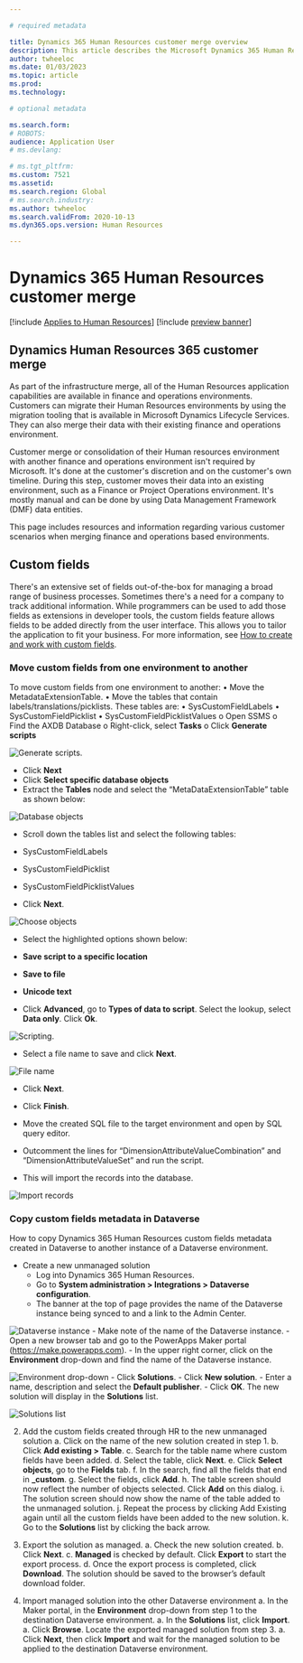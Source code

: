 ```yaml
---

# required metadata

title: Dynamics 365 Human Resources customer merge overview
description: This article describes the Microsoft Dynamics 365 Human Resources customer merge.
author: twheeloc
ms.date: 01/03/2023
ms.topic: article
ms.prod: 
ms.technology: 

# optional metadata

ms.search.form: 
# ROBOTS: 
audience: Application User
# ms.devlang: 

# ms.tgt_pltfrm: 
ms.custom: 7521
ms.assetid: 
ms.search.region: Global
# ms.search.industry: 
ms.author: twheeloc
ms.search.validFrom: 2020-10-13
ms.dyn365.ops.version: Human Resources

---
```

# Dynamics 365 Human Resources customer merge 

[!include [Applies to Human Resources](../includes/applies-to-hr.md)]
[!include [preview banner](../includes/preview-banner.md)]

## Dynamics Human Resources 365 customer merge

As part of the infrastructure merge, all of the Human Resources application capabilities are available in finance and operations environments. Customers can migrate their Human Resources environments by using the migration tooling that is available in Microsoft Dynamics Lifecycle Services. They can also merge their data with their existing finance and operations environment.

Customer merge or consolidation of their Human resources environment with another finance and operations environment isn't required by Microsoft. It's done at the customer's discretion and on the customer's own timeline. During this step, customer moves their data into an existing environment, such as a Finance or Project Operations environment. It's mostly manual and can be done by using Data Management Framework (DMF) data entities.

This page includes resources and information regarding various customer scenarios when merging finance and operations based environments. 

## Custom fields
There's an extensive set of fields out-of-the-box for managing a broad range of business processes. Sometimes there's a need for a company to track additional information. While programmers can be used to add those fields as extensions in developer tools, the custom fields feature allows fields to be added directly from the user interface. This allows you to tailor the application to fit your business. For more information, see [How to create and work with custom fields](../../fin-ops/get-started/user-defined-fields.md). 

### Move custom fields from one environment to another
To move custom fields from one environment to another: 
•	Move the MetadataExtensionTable.
•	Move the tables that contain labels/translations/picklists. These tables are:
  •	SysCustomFieldLabels
  • SysCustomFieldPicklist
  • SysCustomFieldPicklistValues
      o	Open SSMS
      o	Find the AXDB Database
      o	Right-click, select **Tasks**
      o	Click **Generate scripts**
      
      
![Generate scripts.](media/Generate-scripts-1.png)
     
 - Click **Next**
 - Click **Select specific database objects**
 - Extract the **Tables** node and select the “MetaDataExtensionTable” table as shown below:

![Database objects](media/database-objects3.png)

 - Scroll down the tables list and select the following tables:  
  - SysCustomFieldLabels 
  - SysCustomFieldPicklist 
  - SysCustomFieldPicklistValues 
  
  
 - Click **Next**.

![Choose objects](media/choose-objects4.png)

 - Select the highlighted options shown below: 
  - **Save script to a specific location** 
  - **Save to file** 
  - **Unicode text**

 - Click **Advanced**, go to **Types of data to script**. Select the lookup, select **Data only**. Click **Ok**.

![Scripting.](media/set-scripting5.png)

 - Select a file name to save and click **Next**.

![File name](media/file-name6.png)

 - Click **Next**.
 - Click **Finish**.


 - Move the created SQL file to the target environment and open by SQL query editor.

 - Outcomment the lines for “DimensionAttributeValueCombination” and “DimensionAttributeValueSet” and run the script. 
 - This will import the records into the database.

![Import records](media/record-import7.png)

### Copy custom fields metadata in Dataverse

How to copy Dynamics 365 Human Resources custom fields metadata created in Dataverse to another instance of a Dataverse environment.

 - Create a new unmanaged solution
    -   Log into Dynamics 365 Human Resources.
    -   Go to **System administration > Integrations > Dataverse configuration**.
    -   The banner at the top of page provides the name of the Dataverse instance being synced to and a link to the Admin Center. 

![Dataverse instance](media/dataverse-integration8.png)
    -   Make note of the name of the Dataverse instance.
    -   Open a new browser tab and go to the PowerApps Maker portal (https://make.powerapps.com).
    -   In the upper right corner, click on the **Environment** drop-down and find the name of the Dataverse instance.

![Environment drop-down](media/environment-name10.png)
    -   Click **Solutions**.
    -   Click **New solution**.
    -   Enter a name, description and select the **Default publisher**. 
    -   Click **OK**. The new solution will display in the **Solutions** list.

![Solutions list](media/solutions-list11.png)


2.	Add the custom fields created through HR to the new unmanaged solution
    a.   Click on the name of the new solution created in step 1.
    b.   Click **Add existing > Table**.
    c.   Search for the table name where custom fields have been added. 
    d.   Select the table, click **Next**.
    e.   Click **Select objects**, go to the **Fields** tab.
    f.   In the search, find all the fields that end in **_custom**. 
    g.   Select the fields, click **Add**. 
    h.   The table screen should now reflect the number of objects selected. Click **Add** on this dialog.
    i.   The solution screen should now show the name of the table added to the unmanaged solution.
    j.   Repeat the process by clicking Add Existing again until all the custom fields have been added to the new solution.
    k.   Go to the **Solutions** list by clicking the back arrow.
    
    
3.	Export the solution as managed.
    a.   Check the new solution created.
    b.   Click **Next**.
    c.   **Managed** is checked by default. Click **Export** to start the export process.
    d.   Once the export process is completed, click **Download**. The solution should be saved to the browser’s default download folder.

4.	Import managed solution into the other Dataverse environment
    a.   In the Maker portal, in the **Environment** drop-down from step 1 to the destination Dataverse environment.
    a.   In the **Solutions** list, click **Import**.
    a.   Click **Browse**. Locate the exported managed solution from step 3.
    a.   Click **Next**, then click **Import** and wait for the managed solution to be applied to the destination Dataverse environment.







